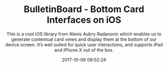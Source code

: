 ---
title: "BulletinBoard - Bottom Card Interfaces on iOS"
subtitle: "This is a cool iOS library from Alexis Aubry Radanovic which enables us to generate contextual card views and display them at the bottom of our device screen. It’s well suited for quick user interactions, and supports iPad and iPhone X out of the box."
tags: ["library","iOS"]
link: "https://github.com/alexaubry/BulletinBoard"
date: "2017-10-06 08:52:24"
---